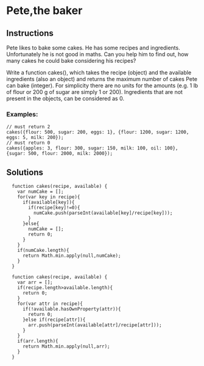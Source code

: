 # Pete,the baker

## Instructions

  Pete likes to bake some cakes. He has some recipes and ingredients. Unfortunately he is not good in maths. Can you help him to find out, how many cakes he could bake considering his recipes?

  Write a function cakes(), which takes the recipe (object) and the available ingredients (also an object) and returns the maximum number of cakes Pete can bake (integer). For simplicity there are no units for the amounts (e.g. 1 lb of flour or 200 g of sugar are simply 1 or 200). Ingredients that are not present in the objects, can be considered as 0.

  ### Examples:

  ```
  // must return 2
  cakes({flour: 500, sugar: 200, eggs: 1}, {flour: 1200, sugar: 1200, eggs: 5, milk: 200}); 
  // must return 0
  cakes({apples: 3, flour: 300, sugar: 150, milk: 100, oil: 100}, {sugar: 500, flour: 2000, milk: 2000});
  ```


## Solutions

```
  function cakes(recipe, available) {
    var numCake = [];
    for(var key in recipe){
      if(available[key]){
        if(recipe[key]!=0){
          numCake.push(parseInt(available[key]/recipe[key]));
        }
      }else{
        numCake = [];
        return 0;
      }
    }
    if(numCake.length){
      return Math.min.apply(null,numCake);
    }
  }
```

```
  function cakes(recipe, available) {
    var arr = [];
    if(recipe.length>available.length){
      return 0;
    }
    for(var attr in recipe){
      if(!available.hasOwnProperty(attr)){
        return 0;
      }else if(recipe[attr]){
        arr.push(parseInt(available[attr]/recipe[attr]));
      }
    }
    if(arr.length){
      return Math.min.apply(null,arr);
    }
  }
```